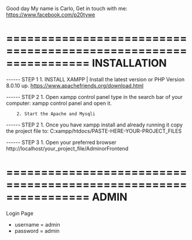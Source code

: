 Good day My name is Carlo,
Get in touch with me: https://www.facebook.com/p20tywe


================================================================
                INSTALLATION
================================================================

------ STEP 1 
        1. INSTALL XAMPP | Install the latest version or PHP Version 8.0.10 up.
            https://www.apachefriends.org/download.html

------ STEP 2
        1. Open xampp control panel 
            type in the search bar of your computer: xampp control panel and open it.

        2. Start the Apache and Mysqli

------ STEP 2
        1. Once you have xampp install and already running it copy the project file to:
        C:xampp/htdocs/PASTE-HERE-YOUR-PROJECT_FILES

------ STEP 3
        1. Open your preferred browser
            http://localhost/your_project_file/AdminorFrontend




================================================================
                ADMIN 
================================================================

Login Page 
- username = admin
- password = admin

